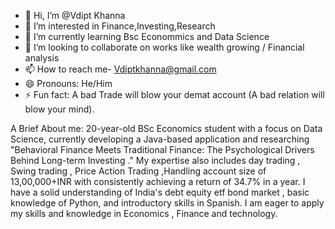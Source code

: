 - 👋 Hi, I’m @Vdipt Khanna
- 👀 I’m interested in Finance,Investing,Research
- 🌱 I’m currently learning Bsc Econommics and Data Science
- 💞️ I’m looking to collaborate on works like wealth growing / Financial analysis
- 📫 How to reach me- Vdiptkhanna@gmail.com
- 😄 Pronouns: He/Him
- ⚡ Fun fact: A bad Trade will blow your demat account (A bad relation will blow your mind).

 A Brief About me:
20-year-old BSc Economics student with a focus on Data Science, currently developing a Java-based application and researching "Behavioral Finance Meets Traditional Finance: The Psychological Drivers Behind Long-term Investing ." My expertise also includes day trading , Swing trading , Price Action Trading ,Handling account size of 13,00,000+INR with consistently achieving a return of 34.7% in a year. I have a solid understanding of India's debt equity etf bond market , basic knowledge of Python, and introductory skills in Spanish. I am eager to apply my skills and knowledge in Economics , Finance and technology.
<!--
Vbhori24/Vbhori24 is a ✨ special ✨ repository because its `README.md` (this file) appears on your GitHub profile.
You can click the Preview link to take a look at your changes.
--->

